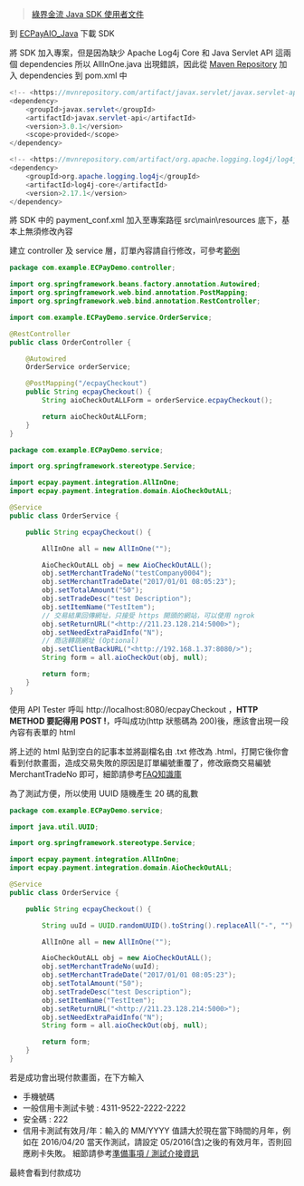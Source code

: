 > [綠界金流 Java SDK 使用者文件](https://developers.ecpay.com.tw/)

到 [ECPayAIO_Java](https://github.com/ECPay/ECPayAIO_Java) 下載 SDK

將 SDK 加入專案，但是因為缺少 Apache Log4j Core 和 Java Servlet API 這兩個 dependencies 所以 AllInOne.java 出現錯誤，因此從 [Maven Repository](https://mvnrepository.com/) 加入 dependencies 到 pom.xml 中

```java
<!-- <https://mvnrepository.com/artifact/javax.servlet/javax.servlet-api> -->
<dependency>
    <groupId>javax.servlet</groupId>
    <artifactId>javax.servlet-api</artifactId>
    <version>3.0.1</version>
    <scope>provided</scope>
</dependency>

<!-- <https://mvnrepository.com/artifact/org.apache.logging.log4j/log4j-core> -->
<dependency>
    <groupId>org.apache.logging.log4j</groupId>
    <artifactId>log4j-core</artifactId>
    <version>2.17.1</version>
</dependency>

```

將 SDK 中的 payment_conf.xml 加入至專案路徑 src\main\resources 底下，基本上無須修改內容

建立 controller 及 service 層，訂單內容請自行修改，可參考[範例](https://github.com/ECPay/ECPayAIO_Java/blob/master/example/ExampleAllInOne.java)

```java
package com.example.ECPayDemo.controller;

import org.springframework.beans.factory.annotation.Autowired;
import org.springframework.web.bind.annotation.PostMapping;
import org.springframework.web.bind.annotation.RestController;

import com.example.ECPayDemo.service.OrderService;

@RestController
public class OrderController {

	@Autowired
	OrderService orderService;

	@PostMapping("/ecpayCheckout")
	public String ecpayCheckout() {
		String aioCheckOutALLForm = orderService.ecpayCheckout();

		return aioCheckOutALLForm;
	}
}
```

```java
package com.example.ECPayDemo.service;

import org.springframework.stereotype.Service;

import ecpay.payment.integration.AllInOne;
import ecpay.payment.integration.domain.AioCheckOutALL;

@Service
public class OrderService {

	public String ecpayCheckout() {

		AllInOne all = new AllInOne("");

		AioCheckOutALL obj = new AioCheckOutALL();
		obj.setMerchantTradeNo("testCompany0004");
		obj.setMerchantTradeDate("2017/01/01 08:05:23");
		obj.setTotalAmount("50");
		obj.setTradeDesc("test Description");
		obj.setItemName("TestItem");
		// 交易結果回傳網址，只接受 https 開頭的網站，可以使用 ngrok
		obj.setReturnURL("<http://211.23.128.214:5000>");
		obj.setNeedExtraPaidInfo("N");
		// 商店轉跳網址 (Optional)
		obj.setClientBackURL("<http://192.168.1.37:8080/>");
		String form = all.aioCheckOut(obj, null);

		return form;
	}
}
```

使用 API Tester 呼叫 http://localhost:8080/ecpayCheckout ，**HTTP METHOD 要記得用 POST !**，呼叫成功(http 狀態碼為 200)後，應該會出現一段內容有表單的 html

將上述的 html 貼到空白的記事本並將副檔名由 .txt 修改為 .html，打開它後你會看到付款畫面，造成交易失敗的原因是訂單編號重覆了，修改廠商交易編號 MerchantTradeNo 即可，細節請參考[FAQ知識庫](https://www.ecpay.com.tw/CascadeFAQ/CascadeFAQ_Qa?nID=1454&_gl=1*crf39v*_gcl_aw*R0NMLjE2Nzk2NzIzNjEuQ2owS0NRandsUFdnQmhESEFSSXNBSDJ4ZE5mTUpZY1AzMEZhelpUMWtZYjlsNWhHY0dOdWR6NTdjX2RIZkg4LWxOZHJ0NFFsMm9peFNRb2FBcTRWRUFMd193Y0I.)

為了測試方便，所以使用 UUID 隨機產生 20 碼的亂數

```java
package com.example.ECPayDemo.service;

import java.util.UUID;

import org.springframework.stereotype.Service;

import ecpay.payment.integration.AllInOne;
import ecpay.payment.integration.domain.AioCheckOutALL;

@Service
public class OrderService {

	public String ecpayCheckout() {

		String uuId = UUID.randomUUID().toString().replaceAll("-", "").substring(0, 20);

		AllInOne all = new AllInOne("");

		AioCheckOutALL obj = new AioCheckOutALL();
		obj.setMerchantTradeNo(uuId);
		obj.setMerchantTradeDate("2017/01/01 08:05:23");
		obj.setTotalAmount("50");
		obj.setTradeDesc("test Description");
		obj.setItemName("TestItem");
		obj.setReturnURL("<http://211.23.128.214:5000>");
		obj.setNeedExtraPaidInfo("N");
		String form = all.aioCheckOut(obj, null);

		return form;
	}
}
```

若是成功會出現付款畫面，在下方輸入

- 手機號碼
- 一般信用卡測試卡號 : 4311-9522-2222-2222
- 安全碼 : 222
- 信用卡測試有效月/年：輸入的 MM/YYYY 值請大於現在當下時間的月年，例如在 2016/04/20 當天作測試，請設定 05/2016(含)之後的有效月年，否則回應刷卡失敗。
細節請參考[準備事項 / 測試介接資訊](https://developers.ecpay.com.tw/?p=2856)


最終會看到付款成功
